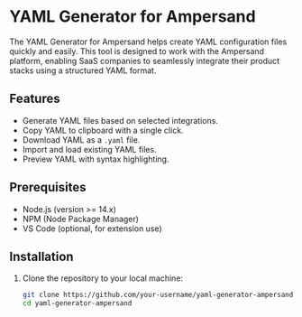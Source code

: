 # YAML Generator for Ampersand

The YAML Generator for Ampersand helps create YAML configuration files quickly and easily. This tool is designed to work with the Ampersand platform, enabling SaaS companies to seamlessly integrate their product stacks using a structured YAML format.

## Features

- Generate YAML files based on selected integrations.
- Copy YAML to clipboard with a single click.
- Download YAML as a `.yaml` file.
- Import and load existing YAML files.
- Preview YAML with syntax highlighting.

## Prerequisites

- Node.js (version >= 14.x)
- NPM (Node Package Manager)
- VS Code (optional, for extension use)

## Installation

1. Clone the repository to your local machine:

   ```bash
   git clone https://github.com/your-username/yaml-generator-ampersand.git
   cd yaml-generator-ampersand
   ```

